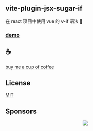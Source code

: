 ## vite-plugin-jsx-sugar-if

在 react 项目中使用 vue 的 v-if 语法 🍬

### [demo](./playground/src/pages/index.tsx)

## :coffee:

[buy me a cup of coffee](https://github.com/Simon-He95/sponsor)

## License

[MIT](./license)

## Sponsors

<p align="center">
  <a href="https://cdn.jsdelivr.net/gh/Simon-He95/sponsor/sponsors.svg">
    <img src="https://cdn.jsdelivr.net/gh/Simon-He95/sponsor/sponsors.png"/>
  </a>
</p>

